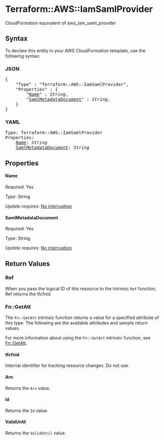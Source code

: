 # Terraform::AWS::IamSamlProvider

CloudFormation equivalent of aws_iam_saml_provider

## Syntax

To declare this entity in your AWS CloudFormation template, use the following syntax:

### JSON

<pre>
{
    "Type" : "Terraform::AWS::IamSamlProvider",
    "Properties" : {
        "<a href="#name" title="Name">Name</a>" : <i>String</i>,
        "<a href="#samlmetadatadocument" title="SamlMetadataDocument">SamlMetadataDocument</a>" : <i>String</i>,
    }
}
</pre>

### YAML

<pre>
Type: Terraform::AWS::IamSamlProvider
Properties:
    <a href="#name" title="Name">Name</a>: <i>String</i>
    <a href="#samlmetadatadocument" title="SamlMetadataDocument">SamlMetadataDocument</a>: <i>String</i>
</pre>

## Properties

#### Name

_Required_: Yes

_Type_: String

_Update requires_: [No interruption](https://docs.aws.amazon.com/AWSCloudFormation/latest/UserGuide/using-cfn-updating-stacks-update-behaviors.html#update-no-interrupt)

#### SamlMetadataDocument

_Required_: Yes

_Type_: String

_Update requires_: [No interruption](https://docs.aws.amazon.com/AWSCloudFormation/latest/UserGuide/using-cfn-updating-stacks-update-behaviors.html#update-no-interrupt)

## Return Values

### Ref

When you pass the logical ID of this resource to the intrinsic `Ref` function, Ref returns the tfcfnid.

### Fn::GetAtt

The `Fn::GetAtt` intrinsic function returns a value for a specified attribute of this type. The following are the available attributes and sample return values.

For more information about using the `Fn::GetAtt` intrinsic function, see [Fn::GetAtt](https://docs.aws.amazon.com/AWSCloudFormation/latest/UserGuide/intrinsic-function-reference-getatt.html).

#### tfcfnid

Internal identifier for tracking resource changes. Do not use.

#### Arn

Returns the <code>Arn</code> value.

#### Id

Returns the <code>Id</code> value.

#### ValidUntil

Returns the <code>ValidUntil</code> value.

